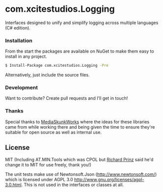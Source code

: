 # com.xcitestudios.Logging

Interfaces designed to unify and simplify logging across multiple languages (C# edition).


### Installation

From the start the packages are available on NuGet to make them easy to install in any project.

```sh
$ Install-Package com.xcitestudios.Logging -Pre
```

Alternatively, just include the source files.


### Development

Want to contribute? Create pull requests and I'll get in touch!


### Thanks

Special thanks to [MediaSkunkWorks](http://www.mediaskunkworks.com/) where the ideas for these libraries 
came from while working there and being given the time to ensure they're suitable for open source as well as 
internal use.

License
----

MIT
(Including AT.MIN.Tools which was CPOL but [Richard Prinz](http://www.min.at/prinz/) said he'd change it to MIT for use freely, thank you!)

The unit tests make use of Newtonsoft.Json (http://www.newtonsoft.com/) which is licensed under AGPL 3.0 http://www.gnu.org/licenses/agpl-3.0.html. This is not used in the interfaces or classes at all.
